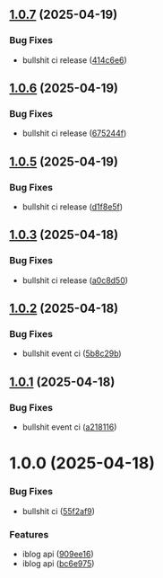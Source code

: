 ## [1.0.7](https://github.com/samaelpola/iblog-api/compare/v1.0.6...v1.0.7) (2025-04-19)


### Bug Fixes

* bullshit ci release ([414c6e6](https://github.com/samaelpola/iblog-api/commit/414c6e60b111ce3f98754547e99a74aee89bdb03))

## [1.0.6](https://github.com/samaelpola/iblog-api/compare/v1.0.5...v1.0.6) (2025-04-19)


### Bug Fixes

* bullshit ci release ([675244f](https://github.com/samaelpola/iblog-api/commit/675244f6f3151e40b5814b63fe612a5fff65159c))

## [1.0.5](https://github.com/samaelpola/iblog-api/compare/v1.0.4...v1.0.5) (2025-04-19)


### Bug Fixes

* bullshit ci release ([d1f8e5f](https://github.com/samaelpola/iblog-api/commit/d1f8e5f2f9bd681c1ff63dd2577913849004d711))

## [1.0.3](https://github.com/samaelpola/iblog-api/compare/v1.0.2...v1.0.3) (2025-04-18)


### Bug Fixes

* bullshit ci release ([a0c8d50](https://github.com/samaelpola/iblog-api/commit/a0c8d502c5687c2378c6219d67e16a8831fe2ef4))

## [1.0.2](https://github.com/samaelpola/iblog-api/compare/v1.0.1...v1.0.2) (2025-04-18)


### Bug Fixes

* bullshit event ci ([5b8c29b](https://github.com/samaelpola/iblog-api/commit/5b8c29b5504eae4f5a735ff8f9acda4266988f6e))

## [1.0.1](https://github.com/samaelpola/iblog-api/compare/v1.0.0...v1.0.1) (2025-04-18)


### Bug Fixes

* bullshit event ci ([a218116](https://github.com/samaelpola/iblog-api/commit/a2181165c80d46bd00f3321661c993d6ef9eb25f))

# 1.0.0 (2025-04-18)


### Bug Fixes

* bullshit ci ([55f2af9](https://github.com/samaelpola/iblog-api/commit/55f2af927036e68aa9cd9089785328539123b96e))


### Features

* iblog api ([909ee16](https://github.com/samaelpola/iblog-api/commit/909ee16b5707c96ed22ebf0a173f1b3a74a8e15a))
* iblog api ([bc6e975](https://github.com/samaelpola/iblog-api/commit/bc6e975ecf5ed22bbd2a5b0bb81727ae384d651b))
